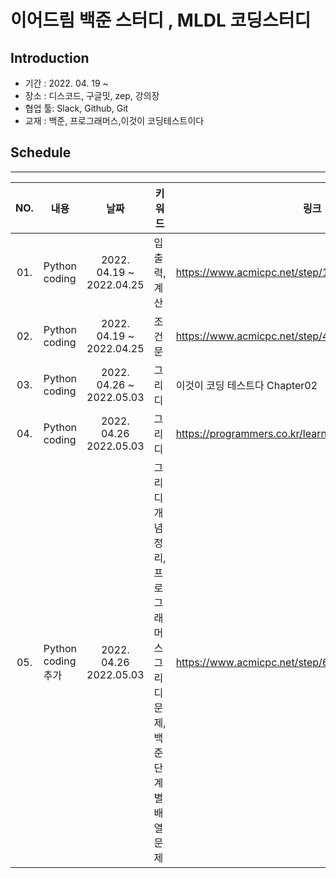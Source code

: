 # 이어드림 백준 스터디 , MLDL 코딩스터디 

## Introduction
* 기간 : 2022. 04. 19 ~
* 장소 : 디스코드, 구글밋, zep, 강의장
* 협업 툴: Slack, Github, Git
* 교재 : 백준, 프로그래머스,이것이 코딩테스트이다
  
## Schedule



---
|  NO.  |     내용    |      날짜     |      키워드      |     링크     |
|:-----:| --------------------------------------- |:---------------:|--------------------------|--------------------------|
| 01. | Python coding | 2022. 04.19 ~ 2022.04.25  | 입출력, 계산|https://www.acmicpc.net/step/1|
| 02. | Python coding  | 2022. 04.19 ~ 2022.04.25   |  조건문  | https://www.acmicpc.net/step/4|
| 03. | Python coding | 2022. 04.26 ~ 2022.05.03  | 그리디 |이것이 코딩 테스트다 Chapter02|
| 04. | Python coding  | 2022. 04.26 2022.05.03  |그리디  | https://programmers.co.kr/learn/courses/30/parts/12244|
| 05. | Python coding 추가  | 2022. 04.26 2022.05.03  |그리디 개념정리, 프로그래머스 그리디 문제, 백준 단계별 배열문제| https://www.acmicpc.net/step/6|



 
